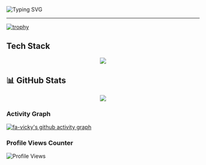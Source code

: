 ![Typing SVG](https://readme-typing-svg.demolab.com?font=Fira+Code&pause=300&color=1CD30D&vCenter=true&width=550&lines=%F0%9F%91%8B+Hi+there%2C;%F0%9F%98%8A+Thanks+for+visiting!)

---
<!--
**fa-vicky/fa-vicky** is a ✨ _special_ ✨ repository because its `README.md` (this file) appears on your GitHub profile.

Here are some ideas to get you started:

- 🔭 I’m currently working on ...
- 🌱 I’m currently learning ...
- 👯 I’m looking to collaborate on ...
- 🤔 I’m looking for help with ...
- 💬 Ask me about ...
- 📫 How to reach me: ...
- 😄 Pronouns: ...
- ⚡ Fun fact: ...
-->

<!-- [![trophy](https://github-profile-trophy.vercel.app/?username=fa-vicky&theme=onedark)](https://github.com/ryo-ma/github-profile-trophy) -->
[![trophy](https://trophygh.kolioaris.xyz/?username=fa-vicky&theme=onedark)](https://github.com/ryo-ma/github-profile-trophy)

## Tech Stack
<p align="center">
  <img src="https://skillicons.dev/icons?i=python,aws,gcp,terraform,kubernetes,cpp,docker,jenkins," />
</p>

## 📊 GitHub Stats
<div align="center">
  <img src="https://github-profile-summary-cards.vercel.app/api/cards/profile-details?username=fa-vicky&theme=github_dark"/>
</div>

<!--
<div align="center">
  <img src="https://streak-stats.demolab.com/?user=fa-vicky&theme=dark"/>
</div>
-->

### Activity Graph

[![fa-vicky's github activity graph](https://github-readme-activity-graph.vercel.app/graph?username=fa-vicky&theme=react-dark)](https://github.com/ashutosh00710/github-readme-activity-graph)


### Profile Views Counter
![Profile Views](https://komarev.com/ghpvc/?username=fa-vicky&color=brightgreen)



